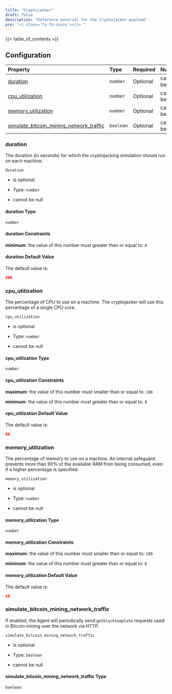 ```yaml
---
title: "Cryptojacker"
draft: false
description: "Reference material for the Cryptojacker payload"
pre: "<i class='fa fa-coins'></i> "
---
```

{{< table_of_contents >}}

## Configuration

<!--
This documentation was autogenerated by passing the plugin's config-schema.json
through https://github.com/adobe/jsonschema2md. It was then modified by hand to
remove extraneous information.
-->

| Property                                                                                | Type      | Required | Nullable       |
| :-------------------------------------------------------------------------------------- | :-------- | :------- | :------------- |
| [duration](#duration)                                                                   | `number`  | Optional | cannot be null |
| [cpu\_utilization](#cpu_utilization)                                                    | `number`  | Optional | cannot be null |
| [memory\_utilization](#memory_utilization)                                              | `number`  | Optional | cannot be null |
| [simulate\_bitcoin\_mining\_network\_traffic](#simulate_bitcoin_mining_network_traffic) | `boolean` | Optional | cannot be null |

### duration

The duration (in seconds) for which the cryptojacking simulation should run on each machine.

`duration`

* is optional

* Type: `number`

* cannot be null

#### duration Type

`number`

#### duration Constraints

**minimum**: the value of this number must greater than or equal to: `0`

#### duration Default Value

The default value is:

```json
300
```

### cpu\_utilization

The percentage of CPU to use on a machine. The cryptojacker will use this percentage of a single CPU core.

`cpu_utilization`

* is optional

* Type: `number`

* cannot be null

#### cpu\_utilization Type

`number`

#### cpu\_utilization Constraints

**maximum**: the value of this number must smaller than or equal to: `100`

**minimum**: the value of this number must greater than or equal to: `0`

#### cpu\_utilization Default Value

The default value is:

```json
80
```

### memory\_utilization

The percentage of memory to use on a machine. An internal safeguard prevents more than 90% of the available RAM from being consumed, even if a higher percentage is specified.

`memory_utilization`

* is optional

* Type: `number`

* cannot be null

#### memory\_utilization Type

`number`

#### memory\_utilization Constraints

**maximum**: the value of this number must smaller than or equal to: `100`

**minimum**: the value of this number must greater than or equal to: `0`

#### memory\_utilization Default Value

The default value is:

```json
20
```

### simulate\_bitcoin\_mining\_network\_traffic

If enabled, the Agent will periodically send `getblocktemplate` requests used in Bitcoin mining over the network via HTTP.

`simulate_bitcoin_mining_network_traffic`

* is optional

* Type: `boolean`

* cannot be null

#### simulate\_bitcoin\_mining\_network\_traffic Type

`boolean`

